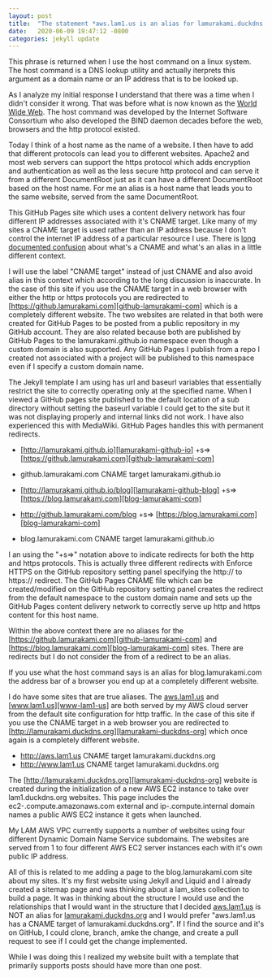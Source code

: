 ```yaml
---
layout: post
title:  "The statement *aws.lam1.us is an alias for lamurakami.duckdns.org* from host is wrong!"
date:   2020-06-09 19:47:12 -0800
categories: jekyll update
---
```

This phrase is returned when I use the host command on a linux system.  The host command is a DNS lookup utility and actually iterprets this argument as a domain name or an IP address that is to be looked up.

As I analyze my initial response I understand that there was a time when I didn't consider it wrong.  That was before what is now known as the [World Wide Web][World-Wide-Web].  The host command was developed by the Internet Software Consortium who also developed the BIND daemon decades before the web, browsers and the http protocol existed.

Today I think of a host name as the name of a website.  I then have to add that different protocols can lead you to different websites.  Apache2 and most web servers can support the https protocol which adds encryption and authentication as well as the less secure http protocol and can serve it from a different DocumentRoot just as it can have a different DocumentRoot based on the host name.  For me an alias is a host name that leads you to the same website, served from the same DocumentRoot.

This GitHub Pages site which uses a content delivery network has four different IP addresses associated with it's CNAME target.  Like many of my sites a CNAME target is used rather than an IP address because I don't control the internet IP address of a particular resource I use.  There is [long documented confusion][CNAME-alias-confusion] about what's a CNAME and what's an alias in a little different context.

I will use the label "CNAME target" instead of just CNAME and also avoid alias in this context which according to the long discussion is inaccurate.  In the case of this site if you use the CNAME target in a web browser with either the http or https protocols you are redirected to [https://github.lamurakami.com][github-lamurakami-com] which is a completely different website.  The two websites are related in that both were created for GitHub Pages to be posted from a public repository in my GitHub account.  They are also related because both are published by GitHub Pages to the lamurakami.github.io namespace even though a custom domain is also supported.  Any GitHub Pages I publish from a repo I created not associated with a project will be published to this namespace even if I specify a custom domain name.

The Jekyll template I am using has url and baseurl variables that essentially restrict the site to correctly operating only at the specified name.  When I viewed a GitHub pages site published to the default location of a sub directory without setting the baseurl variable I could get to the site but it was not displaying properly and internal links did not work.  I have also experienced this with MediaWiki.  GitHub Pages handles this with permanent redirects.

* [http://lamurakami.github.io][lamurakami-github-io] +s=> [https://github.lamurakami.com][github-lamurakami-com]
* github.lamurakami.com CNAME target lamurakami.github.io

* [http://lamurakami.github.io/blog][lamurakami-github-blog] +s=> [https://blog.lamurakami.com][blog-lamurakami-com]
* http://github.lamurakami.com/blog +s=> [https://blog.lamurakami.com][blog-lamurakami-com]
* blog.lamurakami.com CNAME target lamurakami.github.io

I an using the "+s=>" notation above to indicate redirects for both the http and https protocols.  This is actually three different redirects with Enforce HTTPS on the GitHub repository setting panel specifying the http:// to https:// redirect.  The GitHub Pages CNAME file which can be created/modified on the GitHub repository setting panel creates the redirect from the default namespace to the custom domain name and sets up the GitHub Pages content delivery network to correctly serve up http and https content for this host name.

Within the above context there are no aliases for the [https://github.lamurakami.com][github-lamurakami-com] and [https://blog.lamurakami.com][blog-lamurakami-com] sites.  There are redirects but I do not consider the from of a redirect to be an alias.

If you use what the host command says is an alias for blog.lamurakami.com the address bar of a browser you end up at a completely different website.

I do have some sites that are true aliases.  The [aws.lam1.us][aws-lam1-us] and [www.lam1.us][www-lam1-us] are both served by my AWS cloud server from the default site configuration for http traffic.  In the case of this site if you use the CNAME target in a web browser you are redirected to [http://lamurakami.duckdns.org][lamurakami-duckdns-org] which once again is a completely different website.

* http://aws.lam1.us CNAME target lamurakami.duckdns.org
* http://www.lam1.us CNAME target lamurakami.duckdns.org

The [http://lamurakami.duckdns.org][lamurakami-duckdns-org] website is created during the initialization of a new AWS EC2 instance to take over lam1.duckdns.org websites.  This page includes the ec2-.compute.amazonaws.com external and  ip-.compute.internal domain names a public AWS EC2 instance it gets when launched.

My LAM AWS VPC currently supports a number of websites using four different Dynamic Domain Name Service subdomains.  The websites are served from 1 to four different AWS EC2 server instances each with it's own public IP address.

All of this is related to me adding a page to the blog.lamurakami.com site about my sites.  It's my first website using Jekyll and Liquid and I already created a sitemap page and was thinking about a lam_sites collection to build a page.  It was in thinking about the structure I would use and the relationships that I would want in the structure that I decided [aws.lam1.us][aws-lam1-us] is NOT an alias for [lamurakami.duckdns.org][lamurakami-duckdns-org] and I would prefer "aws.lam1.us has a CNAME target of lamurakami.duckdns.org".  If I find the source and it's on GitHub, I could clone, branch, amke the change, and create a pull request to see if I could get the change implemented.

While I was doing this I realized my website built with a template that primarily supports posts should have more than one post.

[World-Wide-Web]: https://en.wikipedia.org/wiki/World_Wide_Web
[CNAME-alias-confusion]: https://en.wikipedia.org/wiki/CNAME_record#Possible_confusion
[github-lamurakami-com]: https://github.lamurakami.com
[lamurakami-github-io]: http://lamurakami.github.io
[blog-lamurakami-com]: https://blog.lamurakami.com
[lamurakami-github-blog]: http://lamurakami.github.io/blog
[aws-lam1-us]: http://aws.lam1.us
[www-lam1-us]: http://www.lam1.us
[lamurakami-duckdns-org]: http://lamurakami.duckdns.org